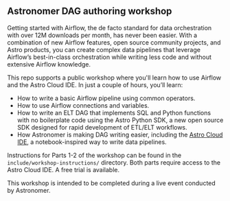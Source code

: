 ## Astronomer DAG authoring workshop

Getting started with Airflow, the de facto standard for data orchestration with over 12M downloads per month, has never been easier. With a combination of new Airflow features, open source community projects, and Astro products, you can create complex data pipelines that leverage Airflow’s best-in-class orchestration while writing less code and without extensive Airflow knowledge.

This repo supports a public workshop where you'll learn how to use Airflow and the Astro Cloud IDE. In just a couple of hours, you’ll learn:

- How to write a basic Airflow pipeline using common operators.
- How to use Airflow connections and variables.
- How to write an ELT DAG that implements SQL and Python functions with no boilerplate code using the Astro Python SDK, a new open source SDK designed for rapid development of ETL/ELT workflows.
- How Astronomer is making DAG writing easier, including the [Astro Cloud IDE](https://docs.astronomer.io/astro/cloud-ide), a notebook-inspired way to write data pipelines.

Instructions for Parts 1-2 of the workshop can be found in the `include/workshop-instructions/` directory. Both parts require access to the Astro Cloud IDE. A free trial is available. 

This workshop is intended to be completed during a live event conducted by Astronomer.
